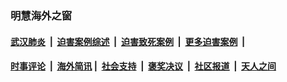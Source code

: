 
### 明慧海外之窗

####  [武汉肺炎](indexes/365.md?t=05011100) &nbsp;|&nbsp;  [迫害案例综述](indexes/328.md?t=05011100) &nbsp;|&nbsp; [迫害致死案例](indexes/277.md?t=05011100)  &nbsp;|&nbsp; [更多迫害案例](indexes/81.md?t=05011100)  &nbsp;|&nbsp; 
####  [时事评论](indexes/19.md?t=05011100) &nbsp;|&nbsp; [海外简讯](indexes/245.md?t=05011100)&nbsp;|&nbsp;  [社会支持](indexes/140.md?t=05011100) &nbsp;|&nbsp; [褒奖决议](indexes/282.md?t=05011100) &nbsp;|&nbsp; [社区报道](indexes/91.md?t=05011100)  &nbsp;|&nbsp; [天人之间](indexes/78.md?t=05011100) 

